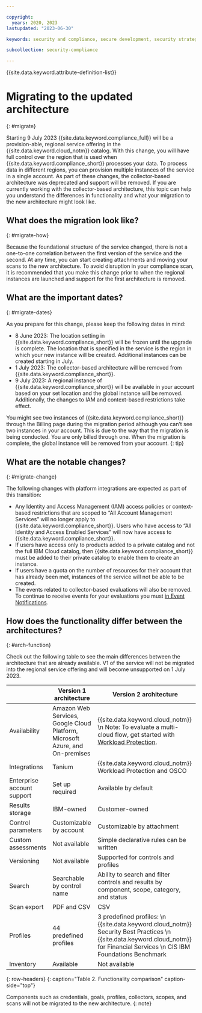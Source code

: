 ```yaml
---

copyright:
  years: 2020, 2023
lastupdated: "2023-06-30"

keywords: security and compliance, secure development, security strategy

subcollection: security-compliance

---
```


{{site.data.keyword.attribute-definition-list}}


# Migrating to the updated architecture
{: #migrate}

Starting 9 July 2023 {{site.data.keyword.compliance_full}} will be a provision-able, regional service offering in the {{site.data.keyword.cloud_notm}} catalog. With this change, you will have full control over the region that is used when {{site.data.keyword.compliance_short}} processes your data. To process data in different regions, you can provision multiple instances of the service in a single account. As part of these changes, the collector-based architecture was deprecated and support will be removed. If you are currently working with the collector-based architecture, this topic can help you understand the differences in functionality and what your migration to the new architecture might look like. 

## What does the migration look like?
{: #migrate-how}

Because the foundational structure of the service changed, there is not a one-to-one correlation between the first version of the service and the second. At any time, you can start creating attachments and moving your scans to the new architecture. To avoid disruption in your compliance scan, it is recommended that you make this change prior to when the regional instances are launched and support for the first architecture is removed.

## What are the important dates?
{: #migrate-dates}

As you prepare for this change, please keep the following dates in mind:

* 8 June 2023: The location setting in {{site.data.keyword.compliance_short}} will be frozen until the upgrade is complete. The location that is specified in the service is the region in which your new instance will be created. Additional instances can be created starting in July.
* 1 July 2023: The collector-based architecture will be removed from {{site.data.keyword.compliance_short}}.
* 9 July 2023: A regional instance of {{site.data.keyword.compliance_short}} will be available in your account based on your set location and the global instance will be removed. Additionally, the changes to IAM and context-based restrictions take effect.

You might see two instances of {{site.data.keyword.compliance_short}} through the Billing page during the migration period although you can’t see two instances in your account. This is due to the way that the migration is being conducted. You are only billed through one. When the migration is complete, the global instance will be removed from your account.
{: tip}


## What are the notable changes?
{: #migrate-change}

The following changes with platform integrations are expected as part of this transition:

* Any Identity and Access Management (IAM) access policies or context-based restrictions that are scoped to “All Account Management Services” will no longer apply to {{site.data.keyword.compliance_short}}. Users who have access to “All Identity and Access Enabled Services” will now have access to {{site.data.keyword.compliance_short}}.
* If users have access only to products added to a private catalog and not the full IBM Cloud catalog, then {{site.data.keyword.compliance_short}} must be added to their private catalog to enable them to create an instance.
* If users have a quota on the number of resources for their account that has already been met, instances of the service will not be able to be created.
* The events related to collector-based evaluations will also be removed. To continue to receive events for your evaluations you must [ in Event Notifications](/docs/security-compliance?topic=security-compliance-event-notifications). 

## How does the functionality differ between the architectures?
{: #arch-function}

Check out the following table to see the main differences between the architecture that are already available. V1 of the service will not be migrated into the regional service offering and will become unsupported on 1 July 2023.

|            | Version 1 architecture | Version 2 architecture |
|------------|-----------|-----------------|
| Availability | Amazon Web Services, Google Cloud Platform, Microsoft Azure, and On-premises | {{site.data.keyword.cloud_notm}}  \n Note: To evaluate a multi-cloud flow, get started with [Workload Protection](/docs/workload-protection). |
| Integrations | Tanium | {{site.data.keyword.cloud_notm}} Workload Protection and OSCO |
| Enterprise account support | Set up required | Available by default |
| Results storage | IBM-owned | Customer-owned |
| Control parameters | Customizable by account | Customizable by attachment |
| Custom assessments | Not available | Simple declarative rules can be written |
| Versioning | Not available | Supported for controls and profiles |
| Search | Searchable by control name | Ability to search and filter controls and results by component, scope, category, and status |
| Scan export | PDF and CSV | CSV |
| Profiles | 44 predefined profiles | 3 predefined profiles:  \n {{site.data.keyword.cloud_notm}} Security Best Practices  \n {{site.data.keyword.cloud_notm}} for Financial Services  \n CIS IBM Foundations Benchmark |
| Inventory | Available | Not available |
{: row-headers}
{: caption="Table 2. Functionality comparison" caption-side="top"}

Components such as credentials, goals, profiles, collectors, scopes, and scans will not be migrated to the new architecture.
{: note}

